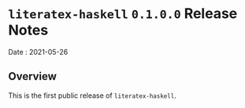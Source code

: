 # `literatex-haskell` `0.1.0.0` Release Notes

Date
: 2021-05-26

## Overview

This is the first public release of `literatex-haskell`.
